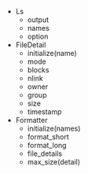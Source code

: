 - Ls
  - output
  - names
  - option
- FileDetail
  - initialize(name)
  - mode
  - blocks
  - nlink
  - owner
  - group
  - size
  - timestamp
- Formatter
  - initialize(names)
  - format_short
  - format_long
  - file_details
  - max_size(detail)
